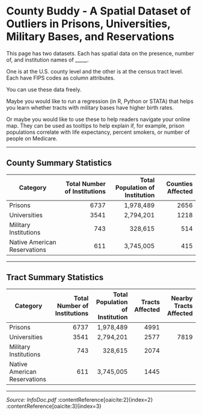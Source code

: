 # County Buddy - A Spatial Dataset of Outliers in Prisons, Universities, Military Bases, and Reservations

This page has two datasets. Each has spatial data on the presence, number of, and institution names of _____.

One is at the U.S. county level and the other is at the census tract level. Each have FIPS codes as column attributes.

You can use these data freely.

Maybe you would like to run a regression (in R, Python or STATA) that helps you learn whether tracts with military bases have higher birth rates.

Or maybe you would like to use these to help readers navigate your online map. They can be used as tooltips to help explain if, for example, prison populations correlate with life expectancy, percent smokers, or number of people on Medicare.

---

## County Summary Statistics

| Category                     | Total Number of Institutions | Total Population of Institution | Counties Affected |
|------------------------------|------------------------------:|---------------------------------:|------------------:|
| Prisons                      |                          6737 |                         1,978,489 |              2656 |
| Universities                 |                          3541 |                         2,794,201 |              1218 |
| Military Institutions        |                           743 |                           328,615 |               514 |
| Native American Reservations |                           611 |                         3,745,005 |               415 |

---

## Tract Summary Statistics

| Category                     | Total Number of Institutions | Total Population of Institution | Tracts Affected | Nearby Tracts Affected |
|------------------------------|------------------------------:|---------------------------------:|----------------:|-----------------------:|
| Prisons                      |                          6737 |                         1,978,489 |             4991 |                        |
| Universities                 |                          3541 |                         2,794,201 |             2577 |                   7819 |
| Military Institutions        |                           743 |                           328,615 |             2074 |                        |
| Native American Reservations |                           611 |                         3,745,005 |             1445 |                        |

---

*Source: InfoDoc.pdf* :contentReference[oaicite:2]{index=2}&#8203;:contentReference[oaicite:3]{index=3}
